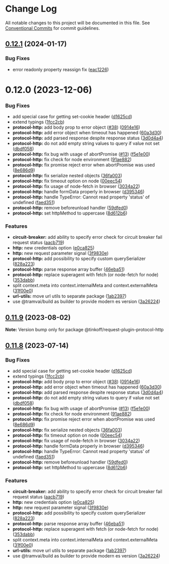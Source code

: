 # Change Log

All notable changes to this project will be documented in this file.
See [Conventional Commits](https://conventionalcommits.org) for commit guidelines.

## [0.12.1](https://github.com/Tinkoff/tinkoff-request/compare/@tinkoff/request-plugin-protocol-http@0.12.0...@tinkoff/request-plugin-protocol-http@0.12.1) (2024-01-17)


### Bug Fixes

* error readonly property reassign fix ([eac1226](https://github.com/Tinkoff/tinkoff-request/commit/eac122692e11232c09d7d85600d8cc111c0e7dce))





# 0.12.0 (2023-12-06)


### Bug Fixes

* add special case for getting set-cookie header ([d1625cd](https://github.com/Tinkoff/tinkoff-request/commit/d1625cd8c39b761e609e2dcbdae00e8f2caef5e0))
* extend typings ([1fcc2cb](https://github.com/Tinkoff/tinkoff-request/commit/1fcc2cb32597b10d788de36303507e385042fc96))
* **protocol-http:** add body prop to error object ([#38](https://github.com/Tinkoff/tinkoff-request/issues/38)) ([0914e16](https://github.com/Tinkoff/tinkoff-request/commit/0914e1626a56b1c4b62dfee2e298f9ebc8c2ac26))
* **protocol-http:** add error object when timeout has happened ([60a3d30](https://github.com/Tinkoff/tinkoff-request/commit/60a3d3015105277da4c7869942d8ee133306e573))
* **protocol-http:** add parsed response despite response status ([3d0d4a4](https://github.com/Tinkoff/tinkoff-request/commit/3d0d4a487ca39072e855baea0a69fee87caa519f))
* **protocol-http:** do not add empty string values to query if value not set ([dbdf058](https://github.com/Tinkoff/tinkoff-request/commit/dbdf058ba3a8a283439a3d9c311f6d1f304c68d4))
* **protocol-http:** fix bug with usage of abortPromise ([#13](https://github.com/Tinkoff/tinkoff-request/issues/13)) ([f5e1e00](https://github.com/Tinkoff/tinkoff-request/commit/f5e1e0033b847f3761d0fbeebc3a37e84d418d56))
* **protocol-http:** fix check for node environment ([91ae882](https://github.com/Tinkoff/tinkoff-request/commit/91ae882236923ecf21718dd3d8e60c441a2f6fe9))
* **protocol-http:** fix promise reject error when abortPromise was used ([8e686d9](https://github.com/Tinkoff/tinkoff-request/commit/8e686d9f1ae6229213c171074b6a99e710c3be73))
* **protocol-http:** fix serialize nested objects ([36fa003](https://github.com/Tinkoff/tinkoff-request/commit/36fa00342e6096b3ab30bb1ba4fc44f9acebecdc))
* **protocol-http:** fix timeout option on node ([00eec54](https://github.com/Tinkoff/tinkoff-request/commit/00eec54ea28f48b4ed8eb65a0f3333df9343099e))
* **protocol-http:** fix usage of node-fetch in browser ([3034a22](https://github.com/Tinkoff/tinkoff-request/commit/3034a22e3bb154bf4f621d1921c009d83267644d))
* **protocol-http:** handle formData properly in browser ([d395346](https://github.com/Tinkoff/tinkoff-request/commit/d395346a5ab2ec49bbfcc9463631744a08c12ad9))
* **protocol-http:** handle TypeError: Cannot read property 'status' of undefined ([faed351](https://github.com/Tinkoff/tinkoff-request/commit/faed35179785b811f9860469ef381e5048f0e7d6))
* **protocol-http:** remove beforeunload handler ([59dfed0](https://github.com/Tinkoff/tinkoff-request/commit/59dfed06f2ff8ad5f02b4c2b25094f367de10906))
* **protocol-http:** set httpMethod to uppercase ([8d612b6](https://github.com/Tinkoff/tinkoff-request/commit/8d612b662063a91dc10e9bd3db22fd9f43534bec))


### Features

* **circuit-breaker:** add ability to specify error check for circuit breaker fail request status ([aacb719](https://github.com/Tinkoff/tinkoff-request/commit/aacb719ff17f76df51317698cf1c2e56c607b731))
* **http:** new credentials option ([e0ca825](https://github.com/Tinkoff/tinkoff-request/commit/e0ca825985d5a6d19fca320ac5daf0ac593fc745))
* **http:** new request parameter signal ([3f9830e](https://github.com/Tinkoff/tinkoff-request/commit/3f9830eabfe1a14511e3714a4cbb0f34a3a583bc))
* **protocol-http:** add possibility to specify custom querySerializer ([828a223](https://github.com/Tinkoff/tinkoff-request/commit/828a223af8eb2aaaa3e9c4780b507339728a044a))
* **protocol-http:** parse response array buffer ([46eba51](https://github.com/Tinkoff/tinkoff-request/commit/46eba5116217a3e209177a27d7be797a3048d625))
* **protocol-http:** replace superagent with fetch (or node-fetch for node) ([353dabb](https://github.com/Tinkoff/tinkoff-request/commit/353dabbffebe18060f62ff2527353137e4b63a8f))
* split context.meta into context.internalMeta and context.externalMeta ([31f00e0](https://github.com/Tinkoff/tinkoff-request/commit/31f00e0ae14767f213a67eb2df349c9f75adcfe7))
* **url-utils:** move url utils to separate package ([1ab2397](https://github.com/Tinkoff/tinkoff-request/commit/1ab239709142460ac5cdacfb93714ad5a0e7d277))
* use @tramvai/build as builder to provide modern es version ([3a26224](https://github.com/Tinkoff/tinkoff-request/commit/3a26224221d4fc073938cf32c2f147515620c28e))





## [0.11.9](https://github.com/Tinkoff/tinkoff-request/compare/@tinkoff/request-plugin-protocol-http@0.11.8...@tinkoff/request-plugin-protocol-http@0.11.9) (2023-08-02)

**Note:** Version bump only for package @tinkoff/request-plugin-protocol-http





## [0.11.8](https://github.com/Tinkoff/tinkoff-request/compare/@tinkoff/request-plugin-protocol-http@0.11.8...@tinkoff/request-plugin-protocol-http@0.11.8) (2023-07-14)


### Bug Fixes

* add special case for getting set-cookie header ([d1625cd](https://github.com/Tinkoff/tinkoff-request/commit/d1625cd8c39b761e609e2dcbdae00e8f2caef5e0))
* extend typings ([1fcc2cb](https://github.com/Tinkoff/tinkoff-request/commit/1fcc2cb32597b10d788de36303507e385042fc96))
* **protocol-http:** add body prop to error object ([#38](https://github.com/Tinkoff/tinkoff-request/issues/38)) ([0914e16](https://github.com/Tinkoff/tinkoff-request/commit/0914e1626a56b1c4b62dfee2e298f9ebc8c2ac26))
* **protocol-http:** add error object when timeout has happened ([60a3d30](https://github.com/Tinkoff/tinkoff-request/commit/60a3d3015105277da4c7869942d8ee133306e573))
* **protocol-http:** add parsed response despite response status ([3d0d4a4](https://github.com/Tinkoff/tinkoff-request/commit/3d0d4a487ca39072e855baea0a69fee87caa519f))
* **protocol-http:** do not add empty string values to query if value not set ([dbdf058](https://github.com/Tinkoff/tinkoff-request/commit/dbdf058ba3a8a283439a3d9c311f6d1f304c68d4))
* **protocol-http:** fix bug with usage of abortPromise ([#13](https://github.com/Tinkoff/tinkoff-request/issues/13)) ([f5e1e00](https://github.com/Tinkoff/tinkoff-request/commit/f5e1e0033b847f3761d0fbeebc3a37e84d418d56))
* **protocol-http:** fix check for node environment ([91ae882](https://github.com/Tinkoff/tinkoff-request/commit/91ae882236923ecf21718dd3d8e60c441a2f6fe9))
* **protocol-http:** fix promise reject error when abortPromise was used ([8e686d9](https://github.com/Tinkoff/tinkoff-request/commit/8e686d9f1ae6229213c171074b6a99e710c3be73))
* **protocol-http:** fix serialize nested objects ([36fa003](https://github.com/Tinkoff/tinkoff-request/commit/36fa00342e6096b3ab30bb1ba4fc44f9acebecdc))
* **protocol-http:** fix timeout option on node ([00eec54](https://github.com/Tinkoff/tinkoff-request/commit/00eec54ea28f48b4ed8eb65a0f3333df9343099e))
* **protocol-http:** fix usage of node-fetch in browser ([3034a22](https://github.com/Tinkoff/tinkoff-request/commit/3034a22e3bb154bf4f621d1921c009d83267644d))
* **protocol-http:** handle formData properly in browser ([d395346](https://github.com/Tinkoff/tinkoff-request/commit/d395346a5ab2ec49bbfcc9463631744a08c12ad9))
* **protocol-http:** handle TypeError: Cannot read property 'status' of undefined ([faed351](https://github.com/Tinkoff/tinkoff-request/commit/faed35179785b811f9860469ef381e5048f0e7d6))
* **protocol-http:** remove beforeunload handler ([59dfed0](https://github.com/Tinkoff/tinkoff-request/commit/59dfed06f2ff8ad5f02b4c2b25094f367de10906))
* **protocol-http:** set httpMethod to uppercase ([8d612b6](https://github.com/Tinkoff/tinkoff-request/commit/8d612b662063a91dc10e9bd3db22fd9f43534bec))


### Features

* **circuit-breaker:** add ability to specify error check for circuit breaker fail request status ([aacb719](https://github.com/Tinkoff/tinkoff-request/commit/aacb719ff17f76df51317698cf1c2e56c607b731))
* **http:** new credentials option ([e0ca825](https://github.com/Tinkoff/tinkoff-request/commit/e0ca825985d5a6d19fca320ac5daf0ac593fc745))
* **http:** new request parameter signal ([3f9830e](https://github.com/Tinkoff/tinkoff-request/commit/3f9830eabfe1a14511e3714a4cbb0f34a3a583bc))
* **protocol-http:** add possibility to specify custom querySerializer ([828a223](https://github.com/Tinkoff/tinkoff-request/commit/828a223af8eb2aaaa3e9c4780b507339728a044a))
* **protocol-http:** parse response array buffer ([46eba51](https://github.com/Tinkoff/tinkoff-request/commit/46eba5116217a3e209177a27d7be797a3048d625))
* **protocol-http:** replace superagent with fetch (or node-fetch for node) ([353dabb](https://github.com/Tinkoff/tinkoff-request/commit/353dabbffebe18060f62ff2527353137e4b63a8f))
* split context.meta into context.internalMeta and context.externalMeta ([31f00e0](https://github.com/Tinkoff/tinkoff-request/commit/31f00e0ae14767f213a67eb2df349c9f75adcfe7))
* **url-utils:** move url utils to separate package ([1ab2397](https://github.com/Tinkoff/tinkoff-request/commit/1ab239709142460ac5cdacfb93714ad5a0e7d277))
* use @tramvai/build as builder to provide modern es version ([3a26224](https://github.com/Tinkoff/tinkoff-request/commit/3a26224221d4fc073938cf32c2f147515620c28e))

